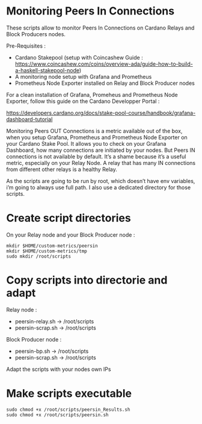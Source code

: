 # Monitoring Peers In Connections 

These scripts allow to monitor Peers In Connections on Cardano Relays and Block Producers nodes.

Pre-Requisites :

- Cardano Stakepool (setup with Coincashew Guide : https://www.coincashew.com/coins/overview-ada/guide-how-to-build-a-haskell-stakepool-node)
- A monitoring node setup with Grafana and Prometheus
- Prometheus Node Exporter installed on Relay and Block Producer nodes

For a clean installation of Grafana, Promeheus and Prometheus Node Exporter, follow this guide on the Cardano Developper Portal :

https://developers.cardano.org/docs/stake-pool-course/handbook/grafana-dashboard-tutorial

Monitoring Peers OUT Connections is a metric available out of the box, when you setup Grafana, Prometheus and Prometheus Node Exporter on your Cardano Stake Pool. It allows you to check on your Grafana Dashboard, how many connections are initiated by your nodes. But Peers IN connections is not available by default. It’s a shame because it’s a useful metric, especially on your Relay Node. A relay that has many IN connections from different other relays is a healthy Relay.


As the scripts are going to be run by root, which doesn’t have env variables, i’m going to always use full path. I also use a dedicated directory for those scripts.

# Create script directories

On your Relay node and your Block Producer node :

```shell
mkdir $HOME/custom-metrics/peersin
mkdir $HOME/custom-metrics/tmp
sudo mkdir /root/scripts
```
# Copy scripts into directorie and adapt

Relay node :
- peersin-relay.sh -> /root/scripts
- peersin-scrap.sh -> /root/scripts

Block Producer node :
- peersin-bp.sh -> /root/scripts
- peersin-scrap.sh -> /root/scripts

Adapt the scripts with your nodes own IPs

# Make scripts executable

```shell
sudo chmod +x /root/scripts/peersin_Results.sh
sudo chmod +x /root/scripts/peersin.sh
```


